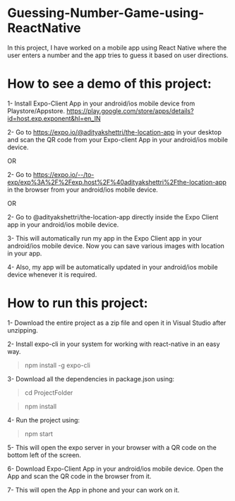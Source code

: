 # Guessing-Number-Game-using-ReactNative
In this project, I have worked on a mobile app using React Native where the user enters a number and the app tries to guess it based on user directions.

# How to see a demo of this project:

1- Install Expo-Client App in your android/ios mobile device from Playstore/Appstore.
https://play.google.com/store/apps/details?id=host.exp.exponent&hl=en_IN

2- Go to https://expo.io/@adityakshettri/the-location-app in your desktop and scan the QR code from your Expo-client App in your android/ios mobile device.

OR

2- Go to https://expo.io/--/to-exp/exp%3A%2F%2Fexp.host%2F%40adityakshettri%2Fthe-location-app in the browser from your android/ios mobile device.

OR

2- Go to @adityakshettri/the-location-app directly inside the Expo Client app in your android/ios mobile device.

3- This will automatically run my app in the Expo Client app in your android/ios mobile device. Now you can save various images with location in your app. 

4- Also, my app will be automatically updated in your android/ios mobile device whenever it is required.

# How to run this project:

1- Download the entire project as a zip file and open it in Visual Studio after unzipping.

2- Install expo-cli in your system for working with react-native in an easy way.
> npm install -g expo-cli

3- Download all the dependencies in package.json using:
> cd ProjectFolder

> npm install

4- Run the project using:
> npm start

5- This will open the expo server in your browser with a QR code on the bottom left of the screen.

6- Download Expo-Client App in your android/ios mobile device. Open the App and scan the QR code in the browser from it.

7- This will open the App in phone and your can work on it.

